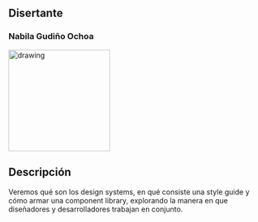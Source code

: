 ## Disertante

### Nabila Gudiño Ochoa

<img src="https://raw.githubusercontent.com/WebConfTech/website-2019/master/src/assets/images/speakers/nabila-gudino.jpg" alt="drawing" width="200"/>

## Descripción

Veremos qué son los design systems, en qué consiste una style guide y cómo armar una component library, explorando la manera en que diseñadores y desarrolladores trabajan en conjunto.
